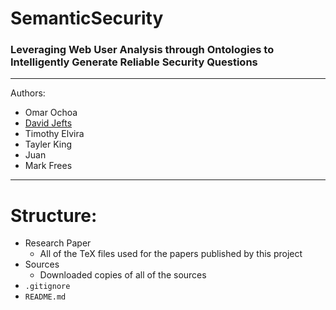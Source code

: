 # SemanticSecurity
### Leveraging Web User Analysis through Ontologies to Intelligently Generate Reliable Security Questions

***

Authors:
- Omar Ochoa
- [David Jefts](https://www.github.com/elkshadow5)
- Timothy Elvira
- Tayler King
- Juan 
- Mark Frees

***

# Structure:
- Research Paper
  - All of the TeX files used for the papers published by this project
- Sources
  - Downloaded copies of all of the sources
- `.gitignore`
- `README.md`
